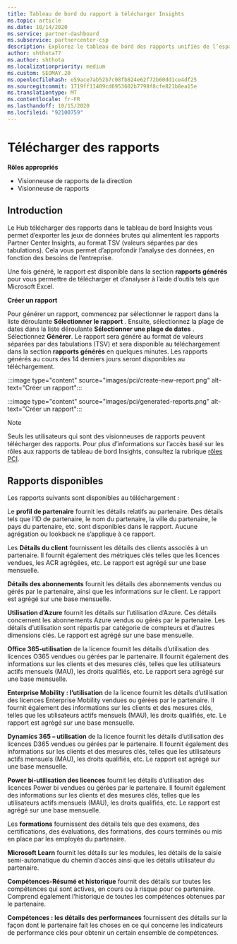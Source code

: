 ```yaml
---
title: Tableau de bord du rapport à télécharger Insights
ms.topic: article
ms.date: 10/14/2020
ms.service: partner-dashboard
ms.subservice: partnercenter-csp
description: Explorez le tableau de bord des rapports unifiés de l’espace partenaires.
author: shthota77
ms.author: shthota
ms.localizationpriority: medium
ms.custom: SEOMAY.20
ms.openlocfilehash: e59ace7ab52b7c08fb824e62f72b60dd1ce4df25
ms.sourcegitcommit: 1719ff11409cd6953602b7798f8cfe821b8ea15e
ms.translationtype: MT
ms.contentlocale: fr-FR
ms.lasthandoff: 10/15/2020
ms.locfileid: "92100759"
---
```

# <a name="download-reports"></a>Télécharger des rapports

**Rôles appropriés**
- Visionneuse de rapports de la direction
- Visionneuse de rapports

## <a name="introduction"></a>Introduction

Le Hub télécharger des rapports dans le tableau de bord Insights vous permet d’exporter les jeux de données brutes qui alimentent les rapports Partner Center Insights, au format TSV (valeurs séparées par des tabulations). Cela vous permet d’approfondir l’analyse des données, en fonction des besoins de l’entreprise.

Une fois généré, le rapport est disponible dans la section **rapports générés** pour vous permettre de télécharger et d’analyser à l’aide d’outils tels que Microsoft Excel.

**Créer un rapport**

Pour générer un rapport, commencez par sélectionner le rapport dans la liste déroulante **Sélectionner le rapport** . Ensuite, sélectionnez la plage de dates dans la liste déroulante **Sélectionner une plage de dates** . Sélectionnez **Générer**. Le rapport sera généré au format de valeurs séparées par des tabulations (TSV) et sera disponible au téléchargement dans la section **rapports générés** en quelques minutes. Les rapports générés au cours des 14 derniers jours seront disponibles au téléchargement.

:::image type="content" source="images/pci/create-new-report.png" alt-text="Créer un rapport":::

:::image type="content" source="images/pci/generated-reports.png" alt-text="Créer un rapport":::

>[!NOTE] 
>Seuls les utilisateurs qui sont des visionneuses de rapports peuvent télécharger des rapports. Pour plus d’informations sur l’accès basé sur les rôles aux rapports de tableau de bord Insights, consultez la rubrique [rôles PCI](pci-roles.md). 

## <a name="available-reports"></a>Rapports disponibles

Les rapports suivants sont disponibles au téléchargement :

Le **profil de partenaire** fournit les détails relatifs au partenaire. Des détails tels que l’ID de partenaire, le nom du partenaire, la ville du partenaire, le pays du partenaire, etc. sont disponibles dans le rapport. Aucune agrégation ou lookback ne s’applique à ce rapport.

Les **Détails du client** fournissent les détails des clients associés à un partenaire. Il fournit également des métriques clés telles que les licences vendues, les ACR agrégées, etc. Le rapport est agrégé sur une base mensuelle.

**Détails des abonnements** fournit les détails des abonnements vendus ou gérés par le partenaire, ainsi que les informations sur le client. Le rapport est agrégé sur une base mensuelle.

**Utilisation d’Azure** fournit les détails sur l’utilisation d’Azure. Ces détails concernent les abonnements Azure vendus ou gérés par le partenaire. Les détails d’utilisation sont répartis par catégorie de compteurs et d’autres dimensions clés. Le rapport est agrégé sur une base mensuelle.

**Office 365-utilisation** de la licence fournit les détails d’utilisation des licences O365 vendues ou gérées par le partenaire. Il fournit également des informations sur les clients et des mesures clés, telles que les utilisateurs actifs mensuels (MAU), les droits qualifiés, etc. Le rapport sera agrégé sur une base mensuelle.

**Enterprise Mobility : l’utilisation**  de la licence fournit les détails d’utilisation des licences Enterprise Mobility vendues ou gérées par le partenaire. Il fournit également des informations sur les clients et des mesures clés, telles que les utilisateurs actifs mensuels (MAU), les droits qualifiés, etc. Le rapport est agrégé sur une base mensuelle.

**Dynamics 365 – utilisation** de la licence fournit les détails d’utilisation des licences D365 vendues ou gérées par le partenaire. Il fournit également des informations sur les clients et des mesures clés, telles que les utilisateurs actifs mensuels (MAU), les droits qualifiés, etc. Le rapport est agrégé sur une base mensuelle.

**Power bi-utilisation des licences** fournit les détails d’utilisation des licences Power bi vendues ou gérées par le partenaire. Il fournit également des informations sur les clients et des mesures clés, telles que les utilisateurs actifs mensuels (MAU), les droits qualifiés, etc. Le rapport est agrégé sur une base mensuelle.

Les **formations** fournissent des détails tels que des examens, des certifications, des évaluations, des formations, des cours terminés ou mis en place par les employés du partenaire.

**Microsoft Learn** fournit les détails sur les modules, les détails de la saisie semi-automatique du chemin d’accès ainsi que les détails utilisateur du partenaire.

**Compétences-Résumé et historique** fournit des détails sur toutes les compétences qui sont actives, en cours ou à risque pour ce partenaire. Comprend également l’historique de toutes les compétences obtenues par le partenaire.

**Compétences : les détails des performances** fournissent des détails sur la façon dont le partenaire fait les choses en ce qui concerne les indicateurs de performance clés pour obtenir un certain ensemble de compétences.

